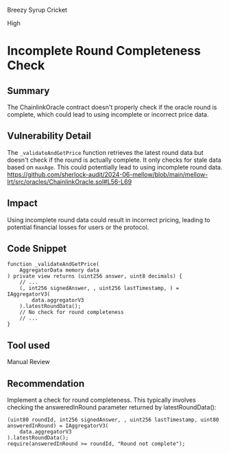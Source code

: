 Breezy Syrup Cricket

High

# Incomplete Round Completeness Check

## Summary
The ChainlinkOracle contract doesn't properly check if the oracle round is complete, which could lead to using incomplete or incorrect price data.

## Vulnerability Detail
The `_validateAndGetPrice` function retrieves the latest round data but doesn't check if the round is actually complete. It only checks for stale data based on `maxAge`. This could potentially lead to using incomplete round data.
https://github.com/sherlock-audit/2024-06-mellow/blob/main/mellow-lrt/src/oracles/ChainlinkOracle.sol#L56-L69


## Impact
Using incomplete round data could result in incorrect pricing, leading to potential financial losses for users or the protocol.


## Code Snippet
```solidity
function _validateAndGetPrice(
    AggregatorData memory data
) private view returns (uint256 answer, uint8 decimals) {
    // ...
    (, int256 signedAnswer, , uint256 lastTimestamp, ) = IAggregatorV3(
        data.aggregatorV3
    ).latestRoundData();
    // No check for round completeness
    // ...
}
```

## Tool used

Manual Review

## Recommendation
Implement a check for round completeness. This typically involves checking the answeredInRound parameter returned by latestRoundData():
```solidity
(uint80 roundId, int256 signedAnswer, , uint256 lastTimestamp, uint80 answeredInRound) = IAggregatorV3(
    data.aggregatorV3
).latestRoundData();
require(answeredInRound >= roundId, "Round not complete");
```
